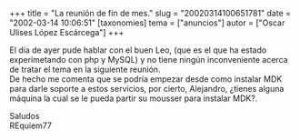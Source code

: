 +++
title = "La reunión de fin de mes."
slug = "20020314100651781"
date = "2002-03-14 10:06:51"
[taxonomies]
tema = ["anuncios"]
autor = ["Oscar Ulises López Escárcega"]
+++

El día de ayer pude hablar con el buen Leo, (que es el que ha estado
experimetando con php y MySQL) y no tiene ningún inconveniente acerca de
tratar el tema en la siguiente reunión.  
De hecho me comenta que se podría empezar desde como instalar MDK para
darle soporte a estos servicios, por cierto, Alejandro, ¿tienes alguna
máquina la cual se le pueda partir su mousser para instalar MDK?.

Saludos  
REquiem77

